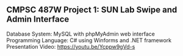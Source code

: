 ## CMPSC 487W Project 1: SUN Lab Swipe and Admin Interface
Database System: MySQL with phpMyAdmin web interface\
Programming Language: C# using Winforms and .NET framework\
Presentation Video: https://youtu.be/Ycppw9gVd-s
